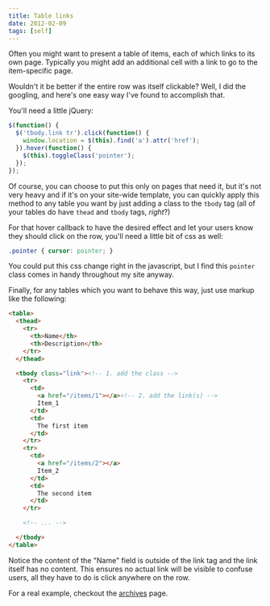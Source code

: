 ```yaml
---
title: Table links
date: 2012-02-09
tags: [self]
---
```


Often you might want to present a table of items, each of which links to 
its own page. Typically you might add an additional cell with a link to 
go to the item-specific page.

Wouldn't it be better if the entire row was itself clickable? Well, I 
did the googling, and here's one easy way I've found to accomplish that.

You'll need a little jQuery:

```javascript 
$(function() {
  $('tbody.link tr').click(function() {
    window.location = $(this).find('a').attr('href');
  }).hover(function() {
    $(this).toggleClass('pointer');
  });
});
```

Of course, you can choose to put this only on pages that need it, but 
it's not very heavy and if it's on your site-wide template, you can 
quickly apply this method to any table you want by just adding a class 
to the `tbody` tag (all of your tables do have `thead` and `tbody` tags, 
*right*?)

For that hover callback to have the desired effect and let your users 
know they should click on the row, you'll need a little bit of css as 
well:

```css 
.pointer { cursor: pointer; }
```

You could put this css change right in the javascript, but I find this 
`pointer` class comes in handy throughout my site anyway.

Finally, for any tables which you want to behave this way, just use 
markup like the following:

```html 
<table>
  <thead>
    <tr>
      <th>Name</th>
      <th>Description</th>
    </tr>
  </thead>

  <tbody class="link"><!-- 1. add the class -->
    <tr>
      <td>
        <a href="/items/1"></a><!-- 2. add the link(s) -->
        Item_1
      </td>
      <td>
        The first item
      </td>
    </tr>
    <tr>
      <td>
        <a href="/items/2"></a>
        Item_2
      </td>
      <td>
        The second item
      </td>
    </tr>

    <!-- ... -->

  </tbody>
</table>
```

Notice the content of the "Name" field is outside of the link tag and 
the link itself has no content. This ensures no actual link will be 
visible to confuse users, all they have to do is click anywhere on the 
row.

For a real example, checkout the [archives][] page.

[archives]: /archives/
